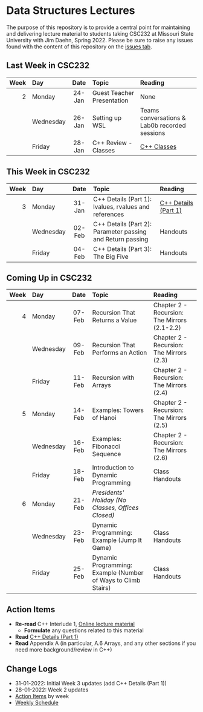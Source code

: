 # Data Structures Lectures

The purpose of this repository is to provide a central point for maintaining and delivering lecture material to students taking CSC232 at Missouri State University with Jim Daehn, Spring 2022. Please be sure to raise any issues found with the content of this repository on the [issues tab](https://github.com/msu-csc232-sp22/lectures/issues).

## Last Week in CSC232

|Week|Day      |Date  |Topic                                                     |Reading                                                       |
|---:|:--------|:----:|:---------------------------------------------------------|:-------------------------------------------------------------|
|   2|Monday   |24-Jan|Guest Teacher Presentation                                |None                                                          |
|    |Wednesday|26-Jan|Setting up WSL                                            |Teams conversations & Lab0b recorded sessions                 |
|    |Friday   |28-Jan|C++ Review - Classes                                      |[C++ Classes](week02/README.md)                               |

## This Week in CSC232

|Week|Day      |Date  |Topic                                                     |Reading                                                       |
|---:|:--------|:----:|:---------------------------------------------------------|:-------------------------------------------------------------|
|   3|Monday   |31-Jan|C++ Details (Part 1): lvalues, rvalues and references     |[C++ Details (Part 1)](week03/cpp-details1.md)                |
|    |Wednesday|02-Feb|C++ Details (Part 2): Parameter passing and Return passing|Handouts                                                      |
|    |Friday   |04-Feb|C++ Details (Part 3): The Big Five                        |Handouts                                                      |

## Coming Up in CSC232

|Week|Day      |Date  |Topic                                                        |Reading                                                       |
|---:|:--------|:----:|:------------------------------------------------------------|:-------------------------------------------------------------|
|   4|Monday   |07-Feb|Recursion That Returns a Value                               |Chapter 2 - Recursion: The Mirrors (2.1-2.2)                  |
|    |Wednesday|09-Feb|Recursion That Performs an Action                            |Chapter 2 - Recursion: The Mirrors (2.3)                      |
|    |Friday   |11-Feb|Recursion with Arrays                                        |Chapter 2 - Recursion: The Mirrors (2.4)                      |
|   5|Monday   |14-Feb|Examples: Towers of Hanoi                                    |Chapter 2 - Recursion: The Mirrors (2.5)                      |
|    |Wednesday|16-Feb|Examples: Fibonacci Sequence                                 |Chapter 2 - Recursion: The Mirrors (2.6)                      |
|    |Friday   |18-Feb|Introduction to Dynamic Programming                          |Class Handouts                                                |
|   6|Monday   |21-Feb|_Presidents' Holiday (No Classes, Offices Closed)_           |                                                              |
|    |Wednesday|23-Feb|Dynamic Programming: Example (Jump It Game)                  |Class Handouts                                                |
|    |Friday   |25-Feb|Dynamic Programming: Example (Number of Ways to Climb Stairs)|Class Handouts                                                |

## Action Items

- **Re-read** C++ Interlude 1, [Online lecture material](week02/README.md)
  - **Formulate** any questions related to this material
- **Read** [C++ Details (Part 1)](week03/cpp-details1.md)
- **Read** Appendix A (in particular, A.6 Arrays, and any other sections if you need more background/review in C++)

## Change Logs

- 31-01-2022: Initial Week 3 updates (add C++ Details (Part 1))
- 28-01-2022: Week 2 updates
- [Action Items](actions.md) by week
- [Weekly Schedule](schedule.md)
